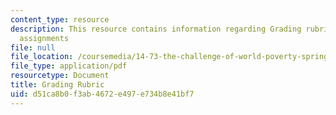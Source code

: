 ```yaml
---
content_type: resource
description: This resource contains information regarding Grading rubric for written
  assignments
file: null
file_location: /coursemedia/14-73-the-challenge-of-world-poverty-spring-2011/d51ca8b0f3ab4672e497e734b8e41bf7_MIT14_73S11_GradRubric.pdf
file_type: application/pdf
resourcetype: Document
title: Grading Rubric
uid: d51ca8b0-f3ab-4672-e497-e734b8e41bf7
---
```

